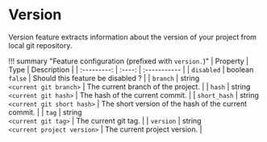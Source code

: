 Version
===

Version feature extracts information about the version of your project from local git repository.

!!! summary "Feature configuration (prefixed with `version.`)"
    | Property | Type | Description |
    | :---------: | :----: | :----------- |
    | `disabled` | boolean<br>`false` | Should this feature be disabled ? |
    | `branch` | string<br>`<current git branch>` | The current branch of the project. |
    | `hash` | string<br>`<current git hash>` | The hash of the current commit. |
    | `short_hash` | string<br>`<current git short hash>` | The short version of the hash of the current commit. |
    | `tag` | string<br>`<current git tag>` | The current git tag. |
    | `version` | string<br>`<current project version>` | The current project version. |
